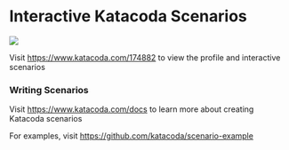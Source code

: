 # Interactive Katacoda Scenarios

[![](http://shields.katacoda.com/katacoda/174882/count.svg)](https://www.katacoda.com/174882 "Get your profile on Katacoda.com")

Visit https://www.katacoda.com/174882 to view the profile and interactive scenarios

### Writing Scenarios
Visit https://www.katacoda.com/docs to learn more about creating Katacoda scenarios

For examples, visit https://github.com/katacoda/scenario-example
